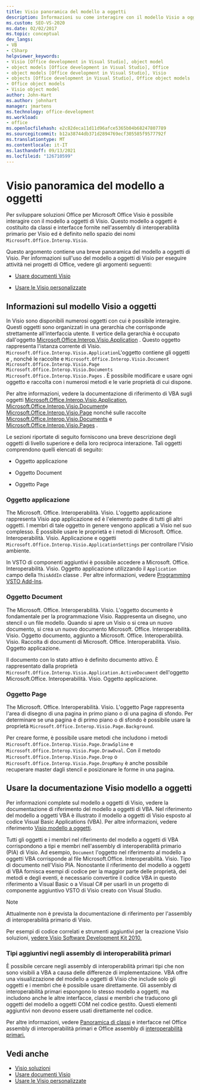 ```yaml
---
title: Visio panoramica del modello a oggetti
description: Informazioni su come interagire con il modello Visio a oggetti per sviluppare Office soluzioni per Microsoft Visio.
ms.custom: SEO-VS-2020
ms.date: 02/02/2017
ms.topic: conceptual
dev_langs:
- VB
- CSharp
helpviewer_keywords:
- Visio [Office development in Visual Studio], object model
- object models [Office development in Visual Studio], Office
- object models [Office development in Visual Studio], Visio
- objects [Office development in Visual Studio], Office object models
- Office object models
- Visio object model
author: John-Hart
ms.author: johnhart
manager: jmartens
ms.technology: office-development
ms.workload:
- office
ms.openlocfilehash: e2c82deca11d11d96afce5365b04b68247807789
ms.sourcegitcommit: b12a38744db371d2894769ecf305585f9577792f
ms.translationtype: MT
ms.contentlocale: it-IT
ms.lasthandoff: 09/13/2021
ms.locfileid: "126710599"
---
```

# <a name="visio-object-model-overview"></a>Visio panoramica del modello a oggetti
  Per sviluppare soluzioni Office per Microsoft Office Visio è possibile interagire con il modello a oggetti di Visio. Questo modello a oggetti è costituito da classi e interfacce fornite nell'assembly di interoperabilità primario per Visio ed è definito nello spazio dei nomi `Microsoft.Office.Interop.Visio`.

 Questo argomento contiene una breve panoramica del modello a oggetti di Visio. Per informazioni sull'uso del modello a oggetti di Visio per eseguire attività nei progetti di Office, vedere gli argomenti seguenti:

- [Usare documenti Visio](../vsto/working-with-visio-documents.md)

- [Usare le Visio personalizzate](../vsto/working-with-visio-shapes.md)

## <a name="understand-the-visio-object-model"></a>Informazioni sul modello Visio a oggetti
 In Visio sono disponibili numerosi oggetti con cui è possibile interagire. Questi oggetti sono organizzati in una gerarchia che corrisponde strettamente all'interfaccia utente. Il vertice della gerarchia è occupato dall'oggetto [Microsoft.Office.Interop.Visio.Application](/office/vba/api/Visio.Application) . Questo oggetto rappresenta l'istanza corrente di Visio. `Microsoft.Office.Interop.Visio.Application`L'oggetto contiene gli oggetti e , nonché le raccolte e `Microsoft.Office.Interop.Visio.Document` `Microsoft.Office.Interop.Visio.Page` `Microsoft.Office.Interop.Visio.Documents` `Microsoft.Office.Interop.Visio.Pages` . È possibile modificare e usare ogni oggetto e raccolta con i numerosi metodi e le varie proprietà di cui dispone.

 Per altre informazioni, vedere la documentazione di riferimento di VBA sugli oggetti [Microsoft.Office.Interop.Visio.Application](/office/vba/api/Visio.Application), [Microsoft.Office.Interop.Visio.Document](/office/vba/api/Visio.Document)e [Microsoft.Office.Interop.Visio.Page](/office/vba/api/Visio.Page) nonché sulle raccolte [Microsoft.Office.Interop.Visio.Documents](/office/vba/api/Visio.Documents) e [Microsoft.Office.Interop.Visio.Pages](/office/vba/api/Visio.Pages) .

 Le sezioni riportate di seguito forniscono una breve descrizione degli oggetti di livello superiore e della loro reciproca interazione. Tali oggetti comprendono quelli elencati di seguito:

- Oggetto applicazione

- Oggetto Document

- Oggetto Page

### <a name="application-object"></a>Oggetto applicazione
 The Microsoft. Office. Interoperabilità. Visio. L'oggetto applicazione rappresenta Visio app applicazione ed è l'elemento padre di tutti gli altri oggetti. I membri di tale oggetto in genere vengono applicati a Visio nel suo complesso. È possibile usare le proprietà e i metodi di Microsoft. Office. Interoperabilità. Visio. Applicazione e oggetti `Microsoft.Office.Interop.Visio.ApplicationSettings` per controllare l'Visio ambiente.

 In VSTO di componenti aggiuntivi è possibile accedere a Microsoft. Office. Interoperabilità. Visio. Oggetto applicazione utilizzando il `Application` campo della `ThisAddIn` classe . Per altre informazioni, vedere [Programming VSTO Add-Ins](../vsto/programming-vsto-add-ins.md).

### <a name="document-object"></a>Oggetto Document
 The Microsoft. Office. Interoperabilità. Visio. L'oggetto documento è fondamentale per la programmazione Visio. Rappresenta un disegno, uno stencil o un file modello. Quando si apre un Visio o si crea un nuovo documento, si crea un nuovo documento Microsoft. Office. Interoperabilità. Visio. Oggetto documento, aggiunto a Microsoft. Office. Interoperabilità. Visio. Raccolta di documenti di Microsoft. Office. Interoperabilità. Visio. Oggetto applicazione.

 Il documento con lo stato attivo è definito documento attivo. È rappresentato dalla proprietà `Microsoft.Office.Interop.Visio.Application.ActiveDocument` dell'oggetto Microsoft.Office. Interoperabilità. Visio. Oggetto applicazione.

### <a name="page-object"></a>Oggetto Page
 The Microsoft. Office. Interoperabilità. Visio. L'oggetto Page rappresenta l'area di disegno di una pagina in primo piano o di una pagina di sfondo. Per determinare se una pagina è di primo piano o di sfondo è possibile usare la proprietà `Microsoft.Office.Interop.Visio.Page.Background`.

 Per creare forme, è possibile usare metodi che includono i metodi `Microsoft.Office.Interop.Visio.Page.DrawSpline` e `Microsoft.Office.Interop.Visio.Page.DrawOval`. Con il metodo `Microsoft.Office.Interop.Visio.Page.Drop` o `Microsoft.Office.Interop.Visio.Page.DropMany` è anche possibile recuperare master dagli stencil e posizionare le forme in una pagina.

## <a name="use-the-visio-object-model-documentation"></a>Usare la documentazione Visio modello a oggetti
 Per informazioni complete sul modello a oggetti di Visio, vedere la documentazione di riferimento del modello a oggetti di VBA. Nel riferimento del modello a oggetti VBA è illustrato il modello a oggetti di Visio esposto al codice Visual Basic Applications (VBA). Per altre informazioni, vedere riferimento [Visio modello a oggetti](/office/vba/api/overview/visio/object-model).

 Tutti gli oggetti e i membri nel riferimento del modello a oggetti di VBA corrispondono a tipi e membri nell'assembly di interoperabilità primario (PIA) di Visio. Ad esempio, `Document` l'oggetto nel riferimento al modello a oggetti VBA corrisponde al file Microsoft.Office. Interoperabilità. Visio. Tipo di documento nell'Visio PIA. Nonostante il riferimento del modello a oggetti di VBA fornisca esempi di codice per la maggior parte delle proprietà, dei metodi e degli eventi, è necessario convertire il codice VBA in questo riferimento a Visual Basic o a Visual C# per usarli in un progetto di componente aggiuntivo VSTO di Visio creato con Visual Studio.

> [!NOTE]
> Attualmente non è prevista la documentazione di riferimento per l'assembly di interoperabilità primario di Visio.

 Per esempi di codice correlati e strumenti aggiuntivi per la creazione Visio soluzioni, [vedere Visio Software Development Kit 2010.](https://www.microsoft.com/download/details.aspx?id=12365)

### <a name="additional-types-in-primary-interop-assemblies"></a>Tipi aggiuntivi negli assembly di interoperabilità primari
 È possibile cercare negli assembly di interoperabilità primari tipi che non sono visibili a VBA a causa delle differenze di implementazione. VBA offre una visualizzazione del modello a oggetti di Visio che include solo gli oggetti e i membri che è possibile usare direttamente. Gli assembly di interoperabilità primari espongono lo stesso modello a oggetti, ma includono anche le altre interfacce, classi e membri che traducono gli oggetti del modello a oggetti COM nel codice gestito. Questi elementi aggiuntivi non devono essere usati direttamente nel codice.

 Per altre informazioni, vedere [Panoramica di classi](/previous-versions/office/office-12/ms247299(v=office.12)) e interfacce nel Office assembly di interoperabilità primari e Office assembly di [interoperabilità primari.](../vsto/office-primary-interop-assemblies.md)

## <a name="see-also"></a>Vedi anche
- [Visio soluzioni](../vsto/visio-solutions.md)
- [Usare documenti Visio](../vsto/working-with-visio-documents.md)
- [Usare le Visio personalizzate](../vsto/working-with-visio-shapes.md)
